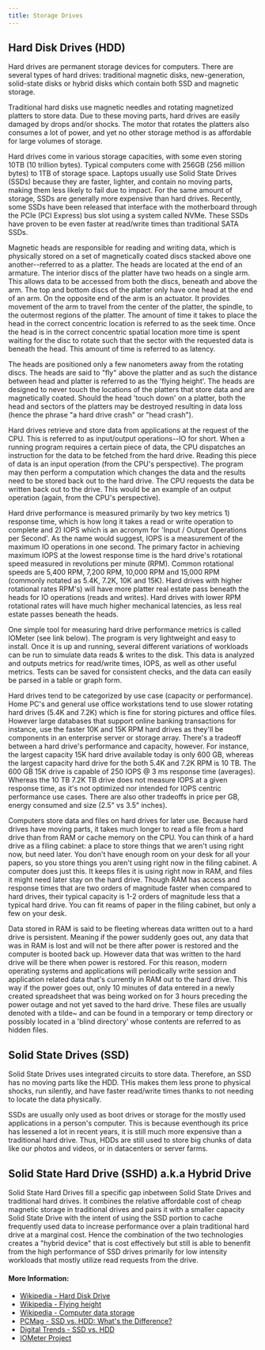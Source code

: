 ```yaml
---
title: Storage Drives
---
```


## Hard Disk Drives (HDD)

Hard drives are permanent storage devices for computers. There are several types of hard drives: traditional magnetic disks, new-generation, solid-state disks or hybrid disks which contain both SSD and magnetic storage.

Traditional hard disks use magnetic needles and rotating magnetized platters to store data. Due to these moving parts, hard drives are easily damaged by drops and/or shocks. The motor that rotates the platters also consumes a lot of power, and yet no other storage method is as affordable for large volumes of storage.

Hard drives come in various storage capacities, with some even storing 10TB (10 trillion bytes). Typical computers come with 256GB (256 million bytes) to 1TB of storage space. Laptops usually use Solid State Drives (SSDs) because they are faster, lighter, and contain no moving parts, making them less likely to fail due to impact. For the same amount of storage, SSDs are generally more expensive than hard drives. Recently, some SSDs have been released that interface with the motherboard through the PCIe (PCI Express) bus slot using a system called NVMe. These SSDs have proven to be even faster at read/write times than traditional SATA SSDs.

Magnetic heads are responsible for reading and writing data, which is physically stored on a set of magnetically coated discs stacked above one another--referred to as a platter. The heads are located at the end of an armature. The interior discs of the platter have two heads on a single arm. This allows data to be accessed from both the discs, beneath and above the arm. The top and bottom discs of the platter only have one head at the end of an arm. On the opposite end of the arm is an actuator. It provides movement of the arm to travel from the center of the platter, the spindle, to the outermost regions of the platter. The amount of time it takes to place the head in the correct concentric location is referred to as the seek time. Once the head is in the correct concentric spatial location more time is spent waiting for the disc to rotate such that the sector with the requested data is beneath the head. This amount of time is referred to as latency.

The heads are positioned only a few nanometers away from the rotating discs. The heads are said to "fly" above the platter and as such the distance between head and platter is referred to as the 'flying height'. The heads are designed to never touch the locations of the platters that store data and are magnetically coated. Should the head 'touch down' on a platter, both the head and sectors of the platters may be destroyed resulting in data loss (hence the phrase "a hard drive crash" or "head crash").

Hard drives retrieve and store data from applications at the request of the CPU. This is referred to as input/output operations--IO for short. When a running program requires a certain piece of data, the CPU dispatches an instruction for the data to be fetched from the hard drive. Reading this piece of data is an input operation (from the CPU's perspective). The program may then perform a computation which changes the data and the results need to be stored back out to the hard drive. The CPU requests the data be written back out to the drive. This would be an example of an output operation (again, from the CPU's perspective). 

Hard drive performance is measured primarily by two key metrics 1) response time, which is how long it takes a read or write operation to complete and 2) IOPS which is an acronym for 'Input / Output Operations per Second'. As the name would suggest, IOPS is a measurement of the maximum IO operations in one second. The primary factor in achieving maximum IOPS at the lowest response time is the hard drive's rotational speed measured in revolutions per minute (RPM). Common rotational speeds are 5,400 RPM, 7,200 RPM, 10,000 RPM and 15,000 RPM (commonly notated as 5.4K, 7.2K, 10K and 15K). Hard drives with higher rotational rates RPM's) will have more platter real estate pass beneath the heads for IO operations (reads and writes). Hard drives with lower RPM rotational rates will have much higher mechanical latencies, as less real estate passes beneath the heads.

One simple tool for measuring hard drive performance metrics is called IOMeter (see link below).  The program is very lightweight and easy to install.  Once it is up and running, several different variations of workloads can be run to simulate data reads & writes to the disk.  This data is analyzed and outputs metrics for read/write times, IOPS, as well as other useful metrics.  Tests can be saved for consistent checks, and the data can easily be parsed in a table or graph form.

Hard drives tend to be categorized by use case (capacity or performance). Home PC's and general use office workstations tend to use slower rotating hard drives (5.4K and 7.2K) which is fine for storing pictures and office files.  However large databases that support online banking transactions for instance, use the faster 10K and 15K RPM hard drives as they'll be components in an enterprise server or storage array. There's a tradeoff between a hard drive's performance and capacity, however.  For instance, the largest capacity 15K hard drive available today is only 600 GB, whereas the largest capacity hard drive for the both 5.4K and 7.2K RPM is 10 TB. The 600 GB 15K drive is capable of 250 IOPS @ 3 ms response time (averages).  Whereas the 10 TB 7.2K TB drive does not measure IOPS at a given response time, as it's not optimized nor intended for IOPS centric performance use cases. There are also other tradeoffs in price per GB, energy consumed and size (2.5" vs 3.5" inches).

Computers store data and files on hard drives for later use. Because hard drives have moving parts, it takes much longer to read a file from a hard drive than from RAM or cache memory on the CPU. You can think of a hard drive as a filing cabinet: a place to store things that we aren't using right now, but need later. You don't have enough room on your desk for all your papers, so you store things you aren't using right now in the filing cabinet. A computer does just this. It keeps files it is using right now in RAM, and files it might need later stay on the hard drive. Though RAM has access and response times that are two orders of magnitude faster when compared to hard drives, their typical capacity is 1-2 orders of magnitude less that a typical hard drive. You can fit reams of paper in the filing cabinet, but only a few on your desk.

Data stored in RAM is said to be fleeting whereas data written out to a hard drive is persistent. Meaning if the power suddenly goes out, any data that was in RAM is lost and will not be there after power is restored and the computer is booted back up. However data that was written to the hard drive will be there when power is restored. For this reason, modern operating systems and applications will periodically write session and application related data that's currently in RAM out to the hard drive. This way if the power goes out, only 10 minutes of data entered in a newly created spreadsheet that was being worked on for 3 hours preceding the power outage and not yet saved to the hard drive. These files are usually denoted with a tilde~ and can be found in a temporary or temp directory or possibly located in a 'blind directory' whose contents are referred to as hidden files.

## Solid State Drives (SSD)
Solid State Drives uses integrated circuits to store data. Therefore, an SSD has no moving parts like the HDD. THis makes them less prone to physical shocks, run silently, and have faster read/write times thanks to not needing to locate the data physically.

SSDs are usually only used as boot drives or storage for the mostly used applications in a person's computer. This is because eventhough its price has lessened a lot in recent years, it is still much more expensive than a traditional hard drive. Thus, HDDs are still used to store big chunks of data like our photos and videos, or in datacenters or server farms. 

## Solid State Hard Drive (SSHD) a.k.a Hybrid Drive
Solid State Hard Drives fill a specific gap inbetween Solid State Drives and traditional hard drives.  It combines the relative affordable cost of cheap magnetic storage in traditional drives and pairs it with a smaller capacity Solid State Drive with the intent of using the SSD portion to cache frequently used data to increase performance over a plain traditional hard drive at a marginal cost. Hence the combination of the two technologies creates a "hybrid device" that is cost effectively but still is able to benenfit from the high performance of SSD drives primarily for low intensity workloads that mostly utilize read requests from the drive.

#### More Information:

* [Wikipedia - Hard Disk Drive](https://en.wikipedia.org/wiki/Hard_disk_drive)
* [Wikipedia - Flying height](https://en.wikipedia.org/wiki/Flying_height)
* [Wikipedia - Computer data storage](https://en.wikipedia.org/wiki/Computer_data_storage)
* [PCMag - SSD vs. HDD: What's the Difference?](https://www.pcmag.com/article2/0,2817,2404258,00.asp)
* [Digital Trends - SSD vs. HDD](https://www.digitaltrends.com/computing/solid-state-drives-vs-hard-disk-drives)
* [IOMeter Project](http://www.iometer.org)
